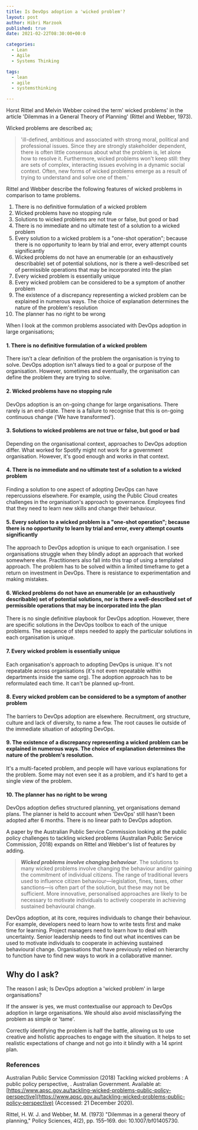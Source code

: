 ```yaml
---
title: Is DevOps adoption a 'wicked problem'?
layout: post
author: Hibri Marzook
published: true
date: 2021-02-22T08:30:00+00:0

categories:
  - Lean
  - Agile
  - Systems Thinking

tags:
  - lean
  - agile
  - systemsthinking

---
```



Horst Rittel and Melvin Webber coined the term' wicked problems' in the article 'Dilemmas in a General Theory of Planning' (Rittel and Webber, 1973).

Wicked problems are described as;
> 'ill-defined, ambitious and associated with strong moral, political and professional issues. Since they are strongly stakeholder dependent, there is often little consensus about what the problem is, let alone how to resolve it. Furthermore, wicked problems won't keep still: they are sets of complex, interacting issues evolving in a dynamic social context. Often, new forms of wicked problems emerge as a result of trying to understand and solve one of them.'

Rittel and Webber describe the following features of wicked problems in comparison to tame problems.

1. There is no definitive formulation of a wicked problem
2. Wicked problems have no stopping rule
3. Solutions to wicked problems are not true or false, but good or bad
4. There is no immediate and no ultimate test of a solution to a wicked problem
5. Every solution to a wicked problem is a "one-shot operation"; because there is no opportunity to learn by trial and error, every attempt counts significantly
6. Wicked problems do not have an enumerable (or an exhaustively describable) set of potential solutions, nor is there a well-described set of permissible operations that may be incorporated into the plan
7. Every wicked problem is essentially unique
8. Every wicked problem can be considered to be a symptom of another problem
9. The existence of a discrepancy representing a wicked problem can be explained in numerous ways. The choice of explanation determines the nature of the problem's resolution
10. The planner has no right to be wrong

When I look at the common problems associated with DevOps adoption in large organisations;

#### 1. There is no definitive formulation of a wicked problem

There isn't a clear definition of the problem the organisation is trying to solve. DevOps adoption isn't always tied to a goal or purpose of the organisation. However, sometimes and eventually, the organisation can define the problem they are trying to solve.
	
#### 2. Wicked problems have no stopping rule

DevOps adoption is an on-going change for large organisations. There rarely is an end-state. There is a failure to recognise that this is on-going continuous change ('We have transformed').

#### 3. Solutions to wicked problems are not true or false, but good or bad

Depending on the organisational context, approaches to DevOps adoption differ. What worked for Spotify might not work for a government organisation. However, it's good enough and works in that context.

#### 4. There is no immediate and no ultimate test of a solution to a wicked problem

Finding a solution to one aspect of adopting DevOps can have repercussions elsewhere. For example, using the Public Cloud creates challenges in the organisation's approach to governance. Employees find that they need to learn new skills and change their behaviour. 

#### 5. Every solution to a wicked problem is a "one-shot operation"; because there is no opportunity to learn by trial and error, every attempt counts significantly

The approach to DevOps adoption is unique to each organisation. I see organisations struggle when they blindly adopt an approach that worked somewhere else. Practitioners also fall into this trap of using a templated approach. The problem has to be solved within a limited timeframe to get a return on investment in DevOps. There is resistance to experimentation and making mistakes.

#### 6. Wicked problems do not have an enumerable (or an exhaustively describable) set of potential solutions, nor is there a well-described set of permissible operations that may be incorporated into the plan

There is no single definitive playbook for DevOps adoption. However, there are specific solutions in the DevOps toolbox to each of the unique problems. The sequence of steps needed to apply the particular solutions in each organisation is unique.

#### 7. Every wicked problem is essentially unique

Each organisation's approach to adopting DevOps is unique. It's not repeatable across organisations (it's not even repeatable within departments inside the same org). The adoption approach has to be reformulated each time. It can't be planned up-front.

#### 8. Every wicked problem can be considered to be a symptom of another problem

The barriers to DevOps adoption are elsewhere. Recruitment, org structure, culture and lack of diversity, to name a few. The root causes lie outside of the immediate situation of adopting DevOps.

#### 9. The existence of a discrepancy representing a wicked problem can be explained in numerous ways. The choice of explanation determines the nature of the problem's resolution.

It's a multi-faceted problem, and people will have various explanations for the problem. Some may not even see it as a problem, and it's hard to get a single view of the problem.

#### 10. The planner has no right to be wrong

DevOps adoption defies structured planning, yet organisations demand plans. The planner is held to account when 'DevOps' still hasn't been adopted after 6 months. There is no linear path to DevOps adoption.

A paper by the Australian Public Service Commission looking at the public policy challenges to tackling wicked problems (Australian Public Service Commission, 2018) expands on Rittel and Webber's list of features by adding.

> ***Wicked problems involve changing behaviour***. The solutions to many wicked problems involve changing the behaviour and/or gaining the commitment of individual citizens. The range of traditional levers used to influence citizen behaviour—legislation, fines, taxes, other sanctions—is often part of the solution, but these may not be sufficient. More innovative, personalised approaches are likely to be necessary to motivate individuals to actively cooperate in achieving sustained behavioural change. 

DevOps adoption, at its core, requires individuals to change their behaviour. For example, developers need to learn how to write tests first and make time for learning. Project managers need to learn how to deal with uncertainty. Senior leadership needs to find out what incentives can be used to motivate individuals to cooperate in achieving sustained behavioural change. Organisations that have previously relied on hierarchy to function have to find new ways to work in a collaborative manner.

## Why do I ask?
The reason I ask;  Is DevOps adoption a 'wicked problem' in large organisations? 

If the answer is yes, we must contextualise our approach to DevOps adoption in large organisations. We should also avoid misclassifying the problem as simple or 'tame'. 

Correctly identifying the problem is half the battle, allowing us to use creative and holistic approaches to engage with the situation. It helps to set realistic expectations of change and not go into it blindly with a 14 sprint plan.

### References

Australian Public Service Commission (2018) Tackling wicked problems : A public policy perspective, . Australian Government. Available at: [https://www.apsc.gov.au/tackling-wicked-problems-public-policy-perspective](https://www.apsc.gov.au/tackling-wicked-problems-public-policy-perspective) (Accessed: 21 December 2020).

Rittel, H. W. J. and Webber, M. M. (1973) "Dilemmas in a general theory of planning," Policy Sciences, 4(2), pp. 155–169. doi: 10.1007/bf01405730.
